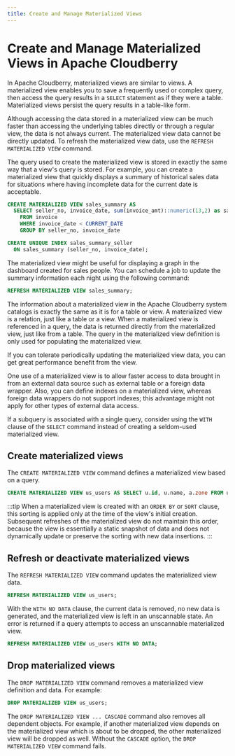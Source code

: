 ```yaml
---
title: Create and Manage Materialized Views
---
```


# Create and Manage Materialized Views in Apache Cloudberry

In Apache Cloudberry, materialized views are similar to views. A materialized view enables you to save a frequently used or complex query, then access the query results in a `SELECT` statement as if they were a table. Materialized views persist the query results in a table-like form.

Although accessing the data stored in a materialized view can be much faster than accessing the underlying tables directly or through a regular view, the data is not always current. The materialized view data cannot be directly updated. To refresh the materialized view data, use the `REFRESH MATERIALIZED VIEW` command.

The query used to create the materialized view is stored in exactly the same way that a view's query is stored. For example, you can create a materialized view that quickly displays a summary of historical sales data for situations where having incomplete data for the current date is acceptable.

```sql
CREATE MATERIALIZED VIEW sales_summary AS
  SELECT seller_no, invoice_date, sum(invoice_amt)::numeric(13,2) as sales_amt
    FROM invoice
    WHERE invoice_date < CURRENT_DATE
    GROUP BY seller_no, invoice_date

CREATE UNIQUE INDEX sales_summary_seller
  ON sales_summary (seller_no, invoice_date);
```

The materialized view might be useful for displaying a graph in the dashboard created for sales people. You can schedule a job to update the summary information each night using the following command:

```sql
REFRESH MATERIALIZED VIEW sales_summary;
```

The information about a materialized view in the Apache Cloudberry system catalogs is exactly the same as it is for a table or view. A materialized view is a relation, just like a table or a view. When a materialized view is referenced in a query, the data is returned directly from the materialized view, just like from a table. The query in the materialized view definition is only used for populating the materialized view.

If you can tolerate periodically updating the materialized view data, you can get great performance benefit from the view.

One use of a materialized view is to allow faster access to data brought in from an external data source such as external table or a foreign data wrapper. Also, you can define indexes on a materialized view, whereas foreign data wrappers do not support indexes; this advantage might not apply for other types of external data access.

If a subquery is associated with a single query, consider using the `WITH` clause of the `SELECT` command instead of creating a seldom-used materialized view.

## Create materialized views

The `CREATE MATERIALIZED VIEW` command defines a materialized view based on a query.

```sql
CREATE MATERIALIZED VIEW us_users AS SELECT u.id, u.name, a.zone FROM users u, address a WHERE a.country = 'USA';
```

:::tip
When a materialized view is created with an `ORDER BY` or `SORT` clause, this sorting is applied only at the time of the view's initial creation. Subsequent refreshes of the materialized view do not maintain this order, because the view is essentially a static snapshot of data and does not dynamically update or preserve the sorting with new data insertions.
:::

## Refresh or deactivate materialized views

The `REFRESH MATERIALIZED VIEW` command updates the materialized view data.

```sql
REFRESH MATERIALIZED VIEW us_users;
```

With the `WITH NO DATA` clause, the current data is removed, no new data is generated, and the materialized view is left in an unscannable state. An error is returned if a query attempts to access an unscannable materialized view.

```sql
REFRESH MATERIALIZED VIEW us_users WITH NO DATA;
```

## Drop materialized views

The `DROP MATERIALIZED VIEW` command removes a materialized view definition and data. For example:

```sql
DROP MATERIALIZED VIEW us_users;
```

The `DROP MATERIALIZED VIEW ... CASCADE` command also removes all dependent objects. For example, if another materialized view depends on the materialized view which is about to be dropped, the other materialized view will be dropped as well. Without the `CASCADE` option, the `DROP MATERIALIZED VIEW` command fails.
